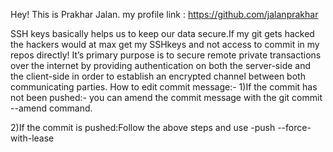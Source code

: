 Hey!
This is Prakhar Jalan.
my profile link : https://github.com/jalanprakhar

SSH keys basically helps us to keep our data secure.If my git gets hacked the hackers would at max get my SSHkeys and not access to commit in my repos directly!
It’s primary purpose is to secure remote private transactions over the internet by providing authentication on both the server-side and the client-side in order to establish an encrypted channel between both communicating parties. 
How to edit commit message:-
1)If the commit has not been pushed:-
 you can amend the commit message with the git commit --amend command.

2)If the commit is pushed:Follow the above steps and use -push --force-with-lease